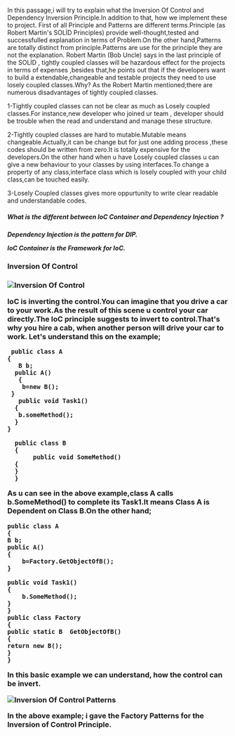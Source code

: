 In this passage,i will try to explain what the Inversion Of Control and Dependency Inversion Principle.In addition to that, how we implement these to project.
First of all Principle and Patterns are different terms.Principle (as Robert Martin's SOLİD Principles) provide well-thought,tested and successfulled explanation in terms of Problem.On the other hand,Patterns are totally distinct from principle.Patterns are use for the principle they are not the explanation.
Robert Martin (Bob Uncle) says in the last principle of the SOLİD , tightly coupled classes will be hazardous effect for the projects in terms of expenses ,besides that,he points out that if the developers want to build a extendable,changeable and testable projects they need to use losely coupled classes.Why? As the Robert Martin mentioned;there are numerous disadvantages of tightly coupled classes.

1-Tightly coupled classes can not be clear as much as Losely coupled classes.For instance,new developer who joined ur team , developer should be trouble when the read and understand and manage these structure.

2-Tightly coupled classes are hard to mutable.Mutable means changeable.Actually,it can be change but for just one adding process ,these codes should be written from zero.It is totally expensive for the developers.On the other hand when u have Losely coupled classes u can give a new  behaviour to your classes by using interfaces.To change a property of any class,interface class which is losely coupled with your child class,can be touched easily.

3-Losely Coupled classes gives more oppurtunity to write clear readable and understandable codes.
<h5><p>What is the different between IoC Container and Dependency Injection ? </p><h5>

Dependency Injection is the pattern for DIP.

IoC Container is the Framework for IoC.


<h3>Inversion Of Control<h3>

![Inversion Of Control](https://gblobscdn.gitbook.com/assets%2F-MRFT_yi0rNDZjdshVPA%2F-MRFTdj019qItY-Y2__g%2F-MRFaAjBSyfkg3EerVv9%2Fioc-steps.png?alt=media&token=a989ef18-d894-41a0-b6ba-e27947056c5d)


IoC is  inverting the control.You can imagine that  you drive a car to your work.As the result of this scene u control your car directly.The IoC principle suggests to invert to control.That's why you hire a cab, when another person will drive your car to work.
Let's understand this on the example;



     public class A
    {
       B b;
      public A()
       {
        b=new B();
     }
       public void Task1()
      {
       b.someMethod();
      }
    }

      public class B
      {
           public void SomeMethod()
      {
      }
      }



As u can see in the above example,class A calls b.SomeMethod() to complete its Task1.It means Class A is Dependent on Class B.On the other hand;


    public class A
    {
    B b;
    public A()
    {
        b=Factory.GetObjectOfB();
    }
    
    public void Task1()
    {
        b.SomeMethod();
    }
    }
    public class Factory
    {    
    public static B  GetObjectOfB()
    {
    return new B();
    }
    }


In this basic example we can understand, how the control can be invert.

![Inversion Of Control Patterns](https://gblobscdn.gitbook.com/assets%2F-MRFT_yi0rNDZjdshVPA%2F-MRFTdj019qItY-Y2__g%2F-MRFevCnBjoIK2u8W6B8%2Fioc-patterns.png?alt=media&token=ea4fbc3f-16ca-4611-8f73-14c200d4accf)


In the above example; i gave the Factory Patterns for the Inversion of Control Principle.


